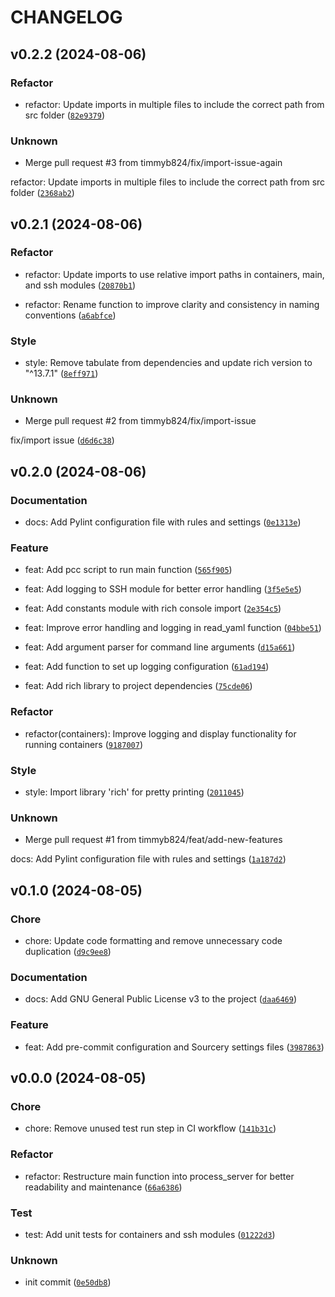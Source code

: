 # CHANGELOG



## v0.2.2 (2024-08-06)

### Refactor

* refactor: Update imports in multiple files to include the correct path from src folder ([`82e9379`](https://github.com/timmyb824/python-ContainerChecker/commit/82e93797740df29cba2dde32a446b9b93310417c))

### Unknown

* Merge pull request #3 from timmyb824/fix/import-issue-again

refactor: Update imports in multiple files to include the correct path from src folder ([`2368ab2`](https://github.com/timmyb824/python-ContainerChecker/commit/2368ab2534d3e2b49efb395fd693dfd177880d4a))


## v0.2.1 (2024-08-06)

### Refactor

* refactor: Update imports to use relative import paths in containers, main, and ssh modules ([`20870b1`](https://github.com/timmyb824/python-ContainerChecker/commit/20870b1db6a5132cb7b9b0dbee7037c03a5c46ad))

* refactor: Rename function to improve clarity and consistency in naming conventions ([`a6abfce`](https://github.com/timmyb824/python-ContainerChecker/commit/a6abfce8f9c3ef56e2c4f3b08dd0b4a52a582ba2))

### Style

* style: Remove tabulate from dependencies and update rich version to &#34;^13.7.1&#34; ([`8eff971`](https://github.com/timmyb824/python-ContainerChecker/commit/8eff971f9a7d9619051ac82408a65135a89175ab))

### Unknown

* Merge pull request #2 from timmyb824/fix/import-issue

fix/import issue ([`d6d6c38`](https://github.com/timmyb824/python-ContainerChecker/commit/d6d6c3802ede83d7f4cfb7371147462eaad6f719))


## v0.2.0 (2024-08-06)

### Documentation

* docs: Add Pylint configuration file with rules and settings ([`0e1313e`](https://github.com/timmyb824/python-ContainerChecker/commit/0e1313e6a978dd6f66abe5d9c5791292be84117c))

### Feature

* feat: Add pcc script to run main function ([`565f905`](https://github.com/timmyb824/python-ContainerChecker/commit/565f905fb6449386541e7421722e20f370899817))

* feat: Add logging to SSH module for better error handling ([`3f5e5e5`](https://github.com/timmyb824/python-ContainerChecker/commit/3f5e5e5f3c2030343d41b64b36b3279b6d1dc12e))

* feat: Add constants module with rich console import ([`2e354c5`](https://github.com/timmyb824/python-ContainerChecker/commit/2e354c58acbcdf750416f1d16ef5dda5a24c192d))

* feat: Improve error handling and logging in read_yaml function ([`04bbe51`](https://github.com/timmyb824/python-ContainerChecker/commit/04bbe515bfbbbdc3ab630a8c6596564c8a9fe491))

* feat: Add argument parser for command line arguments ([`d15a661`](https://github.com/timmyb824/python-ContainerChecker/commit/d15a661a5c886076ce1167bae93a954578b03489))

* feat: Add function to set up logging configuration ([`61ad194`](https://github.com/timmyb824/python-ContainerChecker/commit/61ad1940034d20bd344ec702f2b9c4d0e9683aec))

* feat: Add rich library to project dependencies ([`75cde06`](https://github.com/timmyb824/python-ContainerChecker/commit/75cde065803d8b96a28226fe223051b0e145e6aa))

### Refactor

* refactor(containers): Improve logging and display functionality for running containers ([`9187007`](https://github.com/timmyb824/python-ContainerChecker/commit/91870075cb296775f9c08374ec81bd26ffe0aad7))

### Style

* style: Import library &#39;rich&#39; for pretty printing ([`2011045`](https://github.com/timmyb824/python-ContainerChecker/commit/2011045ed7c7f3ebe6d0bdd6fa17a7d70829d726))

### Unknown

* Merge pull request #1 from timmyb824/feat/add-new-features

docs: Add Pylint configuration file with rules and settings ([`1a187d2`](https://github.com/timmyb824/python-ContainerChecker/commit/1a187d25989da864b828704241fda2227629259d))


## v0.1.0 (2024-08-05)

### Chore

* chore: Update code formatting and remove unnecessary code duplication ([`d9c9ee8`](https://github.com/timmyb824/python-ContainerChecker/commit/d9c9ee83dd81c41a22f22acb7299ffa53d9617d6))

### Documentation

* docs: Add GNU General Public License v3 to the project ([`daa6469`](https://github.com/timmyb824/python-ContainerChecker/commit/daa6469b9c18841b8117c33a1728713ad80d6940))

### Feature

* feat: Add pre-commit configuration and Sourcery settings files ([`3987863`](https://github.com/timmyb824/python-ContainerChecker/commit/3987863acf2f528ef1271310d8f9754a3bee8083))


## v0.0.0 (2024-08-05)

### Chore

* chore: Remove unused test run step in CI workflow ([`141b31c`](https://github.com/timmyb824/python-ContainerChecker/commit/141b31c26bbdc46fd6b580d8ae4e4d2ee9a7ae09))

### Refactor

* refactor: Restructure main function into process_server for better readability and maintenance ([`66a6386`](https://github.com/timmyb824/python-ContainerChecker/commit/66a63862ec2e472393068200dd803910e9ff8138))

### Test

* test: Add unit tests for containers and ssh modules ([`01222d3`](https://github.com/timmyb824/python-ContainerChecker/commit/01222d3ce5824a849838b5c9be40e19added8e5c))

### Unknown

* init commit ([`0e50db8`](https://github.com/timmyb824/python-ContainerChecker/commit/0e50db8e05fb1e366eaca6e209d8f63c601683d8))
